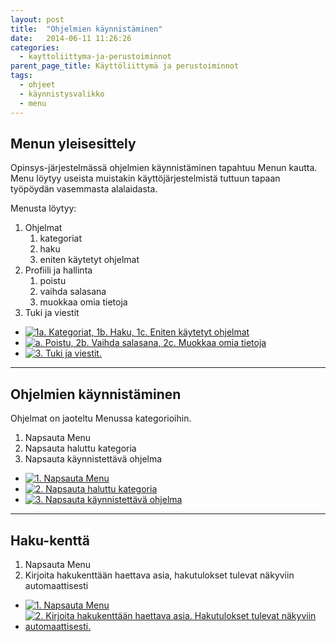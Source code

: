 ```yaml
---
layout: post
title:  "Ohjelmien käynnistäminen"
date:   2014-06-11 11:26:26
categories:
  - kayttoliittyma-ja-perustoiminnot
parent_page_title: Käyttöliittymä ja perustoiminnot
tags:
  - ohjeet
  - käynnistysvalikko
  - menu
---
```


<h2>Menun yleisesittely</h2>
<p>
  Opinsys-järjestelmässä ohjelmien käynnistäminen tapahtuu Menun kautta. Menu löytyy useista muistakin käyttöjärjestelmistä tuttuun tapaan työpöydän vasemmasta alalaidasta.
</p>

<div class="pure-u-11-24">
<p>Menusta löytyy:</p>

<ol>
  <li>Ohjelmat
    <ol>
      <li>kategoriat</li>
      <li>haku</li>
      <li>eniten käytetyt ohjelmat</li>
    </ol>
  </li>
  <li>Profiili ja hallinta
    <ol>
      <li>poistu</li>
      <li>vaihda salasana</li>
      <li>muokkaa omia tietoja</li>
    </ol>
  </li>
  <li>Tuki ja viestit</li>
</ol>

</div>

<div class="pure-u-11-24 images">
<ul>
  <li>
    <a href="{{ site.baseurl }}/assets/images/menu-esittely.png" title="1a. Kategoriat, 1b. Haku, 1c. Eniten käytetyt ohjelmat" class="swipebox">
      <img src="{{ site.baseurl }}/assets/images/menu-esittely-small.png" alt="1a. Kategoriat, 1b. Haku, 1c. Eniten käytetyt ohjelmat">
    </a>
  </li>
  <li>
    <a href="{{ site.baseurl }}/assets/images/menu-profiili-esittely.png" title="2a. Poistu, 2b. Vaihda salasana, 2c. Muokkaa omia tietoja" class="swipebox">
      <img src="{{ site.baseurl }}/assets/images/menu-profiili-esittely-small.png" alt="a. Poistu, 2b. Vaihda salasana, 2c. Muokkaa omia tietoja">
    </a>
  </li>
  <li>
    <a href="{{ site.baseurl }}/assets/images/menu-tuki-ja-viestit.png" title="3. Tuki ja viestit." class="swipebox">
      <img src="{{ site.baseurl }}/assets/images/menu-tuki-ja-viestit-small.png" alt="3. Tuki ja viestit.">
    </a>
  </li>
</ul>
</div>


---
<div class="pure-u-11-24">
  <h2>Ohjelmien käynnistäminen</h2>
  <p>Ohjelmat on jaoteltu Menussa kategorioihin.</p>
  <ol>
    <li>Napsauta Menu</li>
    <li>Napsauta haluttu kategoria</li>
    <li>Napsauta käynnistettävä ohjelma</li>
  </ol>
</div>

<div class="pure-u-11-24 images">
<ul>
  <li>
    <a href="{{ site.baseurl }}/assets/images/valitse-menu.png" title="1. Napsauta Menu" class="swipebox">
      <img src="{{ site.baseurl }}/assets/images/valitse-menu-small.png" alt="1. Napsauta Menu">
    </a>
  </li>
  <li>
    <a href="{{ site.baseurl }}/assets/images/menu-valitse-kategoria.png" title="2. Napsauta haluttu kategoria" class="swipebox">
      <img src="{{ site.baseurl }}/assets/images/menu-valitse-kategoria-small.png" alt="2. Napsauta haluttu kategoria">
    </a>
  </li>
  <li>
    <a href="{{ site.baseurl }}/assets/images/menu-internet-firefox.png" title="3. Napsauta käynnistettävä ohjelma" class="swipebox">
      <img src="{{ site.baseurl }}/assets/images/menu-internet-firefox-small.png" alt="3. Napsauta käynnistettävä ohjelma">
    </a>
  </li>
</ul>
</div>

---
<div class="pure-u-11-24">
  <h2>Haku-kenttä</h2>
  <ol>
    <li>Napsauta Menu</li>
    <li>Kirjoita hakukenttään haettava asia, hakutulokset tulevat näkyviin automaattisesti</li>
  </ol>
</div>
<div class="pure-u-11-24 images">
<ul>
  <li>
    <a href="{{ site.baseurl }}/assets/images/valitse-menu.png" title="1. Napsauta Menu" class="swipebox"><img src="{{ site.baseurl }}/assets/images/valitse-menu-small.png" alt="1. Napsauta Menu"></a>
  </li>
  <li>
    <a href="{{ site.baseurl }}/assets/images/menu-haku.png" title="2. Kirjoita hakukenttään haettava asia. Hakutulokset tulevat näkyviin automaattisesti." class="swipebox"><img src="{{ site.baseurl }}/assets/images/menu-haku-small.png" alt="2. Kirjoita hakukenttään haettava asia. Hakutulokset tulevat näkyviin automaattisesti."></a>
  </li>
</ul>
</div>